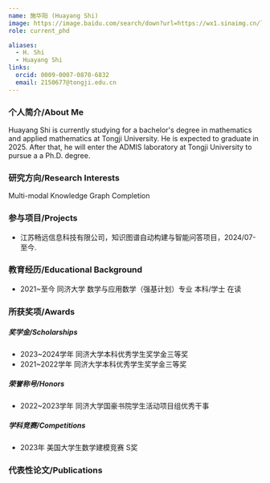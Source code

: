 ```yaml
---
name: 施华阳 (Huayang Shi)
image: https://image.baidu.com/search/down?url=https://wx1.sinaimg.cn/large/008K2OkEly1i3434n67djj30mr0sgjug.jpg
role: current_phd

aliases:
  - H. Shi
  - Huayang Shi
links:
  orcid: 0009-0007-0870-6832
  email: 2150677@tongji.edu.cn
---
```


### 个人简介/About Me
Huayang Shi is currently studying for a bachelor's degree in mathematics and applied mathematics at Tongji University. He is expected to graduate in 2025. After that, he will enter the ADMIS laboratory at Tongji University to pursue a a Ph.D. degree.

### 研究方向/Research Interests
Multi-modal Knowledge Graph Completion

### 参与项目/Projects
- 江苏畅远信息科技有限公司，知识图谱自动构建与智能问答项目，2024/07-至今.

### 教育经历/Educational Background
- 2021~至今 同济大学 数学与应用数学（强基计划）专业 本科/学士 在读

### 所获奖项/Awards

##### 奖学金/Scholarships
- 2023~2024学年 同济大学本科优秀学生奖学金三等奖
- 2021~2022学年 同济大学本科优秀学生奖学金三等奖
  
##### 荣誉称号/Honors
- 2022~2023学年 同济大学国豪书院学生活动项目组优秀干事
  
##### 学科竞赛/Competitions
- 2023年 美国大学生数学建模竞赛 S奖

### 代表性论文/Publications
